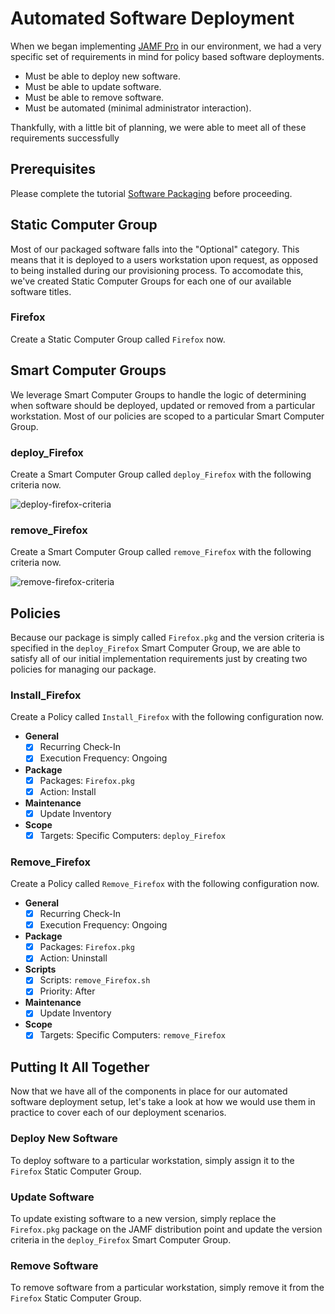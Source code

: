 # Automated Software Deployment

When we began implementing [JAMF Pro](https://www.jamf.com/products/jamf-pro/) in our environment, we had a very specific set of requirements in mind for policy based software deployments.

- Must be able to deploy new software.
- Must be able to update software.
- Must be able to remove software.
- Must be automated (minimal administrator interaction).

Thankfully, with a little bit of planning, we were able to meet all of these requirements successfully

## Prerequisites

Please complete the tutorial [Software Packaging](https://github.com/ToplessBanana/tutorials/tree/master/HOW-TO-software-packaging) before proceeding.

## Static Computer Group

Most of our packaged software falls into the "Optional" category. This means that it is deployed to a users workstation upon request, as opposed to being installed during our provisioning process. To accomodate this, we've created Static Computer Groups for each one of our available software titles.

### Firefox

Create a Static Computer Group called `Firefox` now.

## Smart Computer Groups

We leverage Smart Computer Groups to handle the logic of determining when software should be deployed, updated or removed from a particular workstation. Most of our policies are scoped to a particular Smart Computer Group.

### deploy_Firefox

Create a Smart Computer Group called `deploy_Firefox` with the following criteria now.

![deploy-firefox-criteria](https://github.com/ToplessBanana/tutorials/blob/master/HOW-TO-automated-software-deployment/resources/deploy-firefox-criteria.png)

### remove_Firefox

Create a Smart Computer Group called `remove_Firefox` with the following criteria now.

![remove-firefox-criteria](https://github.com/ToplessBanana/tutorials/blob/master/HOW-TO-automated-software-deployment/resources/remove-firefox-criteria.png)

## Policies

Because our package is simply called `Firefox.pkg` and the version criteria is specified in the `deploy_Firefox` Smart Computer Group, we are able to satisfy all of our initial implementation requirements just by creating two policies for managing our package.

### Install_Firefox

Create a Policy called `Install_Firefox` with the following configuration now.

- **General**
  - [x] Recurring Check-In
  - [x] Execution Frequency: Ongoing
- **Package**
  - [x] Packages: `Firefox.pkg`
  - [x] Action: Install
- **Maintenance**
  - [x] Update Inventory
- **Scope**
  - [x] Targets: Specific Computers: `deploy_Firefox`

### Remove_Firefox

Create a Policy called `Remove_Firefox` with the following configuration now.

- **General**
  - [x] Recurring Check-In
  - [x] Execution Frequency: Ongoing
- **Package**
  - [x] Packages: `Firefox.pkg`
  - [x] Action: Uninstall
- **Scripts**
  - [x] Scripts: `remove_Firefox.sh`
  - [x] Priority: After
- **Maintenance**
  - [x] Update Inventory
- **Scope**
  - [x] Targets: Specific Computers: `remove_Firefox`

## Putting It All Together

Now that we have all of the components in place for our automated software deployment setup, let's take a look at how we would use them in practice to cover each of our deployment scenarios.

### Deploy New Software

To deploy software to a particular workstation, simply assign it to the `Firefox` Static Computer Group.

### Update Software

To update existing software to a new version, simply replace the `Firefox.pkg` package on the JAMF distribution point and update the version criteria in the `deploy_Firefox` Smart Computer Group.

### Remove Software

To remove software from a particular workstation, simply remove it from the `Firefox` Static Computer Group.
